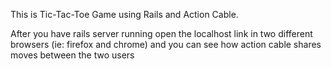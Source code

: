 This is  Tic-Tac-Toe Game using Rails and Action Cable.

After you have rails server running open the localhost link in two different browsers (ie: firefox and chrome) and you can see how
action cable shares moves between the two users